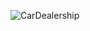 ![CarDealership](https://user-images.githubusercontent.com/93153844/157391245-70e1a5a8-83a1-44c3-ba37-c4c4b0f14c16.png)
